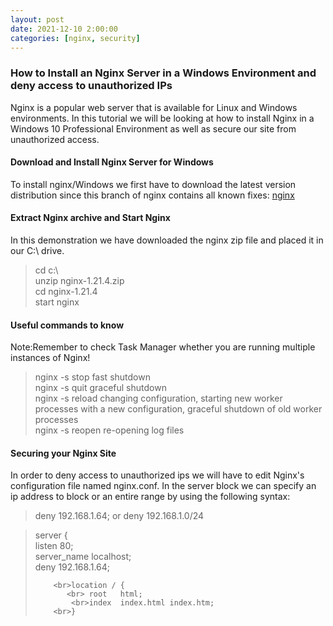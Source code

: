 ```yaml
---
layout: post
date: 2021-12-10 2:00:00
categories: [nginx, security]
---
```


<h3>How to Install an Nginx Server in a Windows Environment and deny access to unauthorized IPs</h3>

Nginx is a popular web server that is available for Linux and Windows environments.  In this tutorial we will be looking at
how to install Nginx in a Windows 10 Professional Environment as well as secure our site from unauthorized access.

<h4>Download and Install Nginx Server for Windows</h4>

To install nginx/Windows we first have to download the latest version distribution since this branch of nginx contains all known fixes: [nginx]

[nginx]: http://nginx.org/en/download.html

<h4>Extract Nginx archive and Start Nginx</h4>

In this demonstration we have downloaded the nginx zip file and placed it in our C:\ drive.

<blockquote>
cd c:\
<br>unzip nginx-1.21.4.zip
<br>cd nginx-1.21.4
<br>start nginx
</blockquote>

<h4>Useful commands to know</h4>

Note:Remember to check Task Manager whether you are running multiple instances of Nginx!

<blockquote>
nginx -s stop fast shutdown
<br>nginx -s quit graceful shutdown
<br>nginx -s reload changing configuration, starting new worker processes with a new configuration, graceful shutdown of old worker processes
<br>nginx -s reopen re-opening log files
</blockquote>

<h4>Securing your Nginx Site</h4>

In order to deny access to unauthorized ips we will have to edit Nginx's configuration file named nginx.conf.  In the server block
we can specify an ip address to block or an entire range by using the following syntax:

<blockquote>
deny 192.168.1.64; or deny 192.168.1.0/24
</blockquote>

<blockquote>
server {
        <br>listen       80;
        <br>server_name  localhost;
        <br>deny 192.168.1.64;

        <br>location / {
           <br> root   html;
            <br>index  index.html index.htm;
        <br>}
</blockquote>
